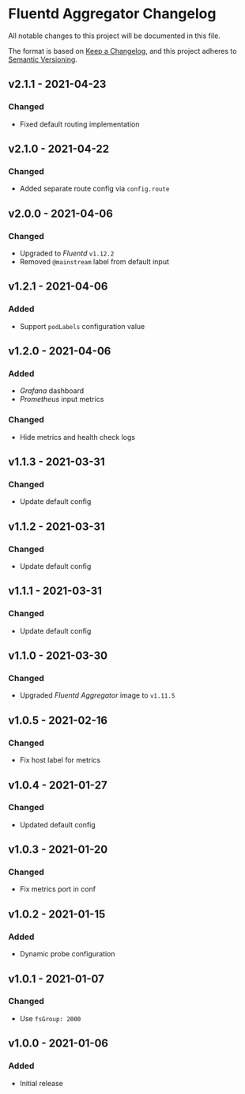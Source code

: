 # Fluentd Aggregator Changelog

All notable changes to this project will be documented in this file.

The format is based on [Keep a Changelog](https://keepachangelog.com/en/1.0.0/),
and this project adheres to [Semantic Versioning](https://semver.org/spec/v2.0.0.html).

<!-- ## [UNRELEASED]
### Added
### Changed
### Deprecated
### Removed -->

## v2.1.1 - 2021-04-23

### Changed

- Fixed default routing implementation

## v2.1.0 - 2021-04-22

### Changed

- Added separate route config via `config.route`

## v2.0.0 - 2021-04-06

### Changed

- Upgraded to _Fluentd_ `v1.12.2`
- Removed `@mainstream` label from default input

## v1.2.1 - 2021-04-06

### Added

- Support `podLabels` configuration value

## v1.2.0 - 2021-04-06

### Added

- _Grafana_ dashboard
- _Prometheus_ input metrics

### Changed

- Hide metrics and health check logs

## v1.1.3 - 2021-03-31

### Changed

- Update default config

## v1.1.2 - 2021-03-31

### Changed

- Update default config

## v1.1.1 - 2021-03-31

### Changed

- Update default config

## v1.1.0 - 2021-03-30

### Changed

- Upgraded _Fluentd Aggregator_ image to `v1.11.5`

## v1.0.5 - 2021-02-16

### Changed

- Fix host label for metrics

## v1.0.4 - 2021-01-27

### Changed

- Updated default config

## v1.0.3 - 2021-01-20

### Changed

- Fix metrics port in conf

## v1.0.2 - 2021-01-15

### Added

- Dynamic probe configuration

## v1.0.1 - 2021-01-07

### Changed

- Use `fsGroup: 2000`

## v1.0.0 - 2021-01-06

### Added

- Initial release
